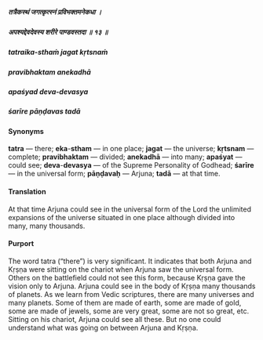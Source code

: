 ##### तत्रैकस्थं जगत्कृत्स्नं प्रविभक्तमनेकधा ।
##### अपश्यद्देवदेवस्य शरीरे पाण्डवस्तदा ॥ १३ ॥

##### tatraika-sthaṁ jagat kṛtsnaṁ
##### pravibhaktam anekadhā
##### apaśyad deva-devasya
##### śarīre pāṇḍavas tadā

#### Synonyms

**tatra** — there; **eka**-**stham** — in one place; **jagat** — the universe; **kṛtsnam** — complete; **pravibhaktam** — divided; **anekadhā** — into many; **apaśyat** — could see; **deva**-**devasya** — of the Supreme Personality of Godhead; **śarīre** — in the universal form; **pāṇḍavaḥ** — Arjuna; **tadā** — at that time.

#### Translation

At that time Arjuna could see in the universal form of the Lord the unlimited expansions of the universe situated in one place although divided into many, many thousands.

#### Purport

The word tatra (“there”) is very significant. It indicates that both Arjuna and Kṛṣṇa were sitting on the chariot when Arjuna saw the universal form. Others on the battlefield could not see this form, because Kṛṣṇa gave the vision only to Arjuna. Arjuna could see in the body of Kṛṣṇa many thousands of planets. As we learn from Vedic scriptures, there are many universes and many planets. Some of them are made of earth, some are made of gold, some are made of jewels, some are very great, some are not so great, etc. Sitting on his chariot, Arjuna could see all these. But no one could understand what was going on between Arjuna and Kṛṣṇa.